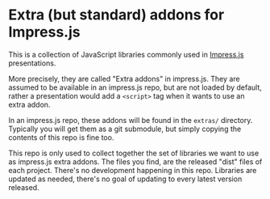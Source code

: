 Extra (but standard) addons for Impress.js
==========================================

This is a collection of JavaScript libraries commonly used in
[Impress.js](https://github.com/impress/impress.js) presentations. 


More precisely, they are called "Extra addons" in impress.js. They are assumed to be available in
an impress.js repo, but are not loaded by default, rather a presentation would add a `<script>` tag
when it wants to use an extra addon.

In an impress.js repo, these addons will be found in the `extras/` directory. Typically you will
get them as a git submodule, but simply copying the contents of this repo is fine too.

This repo is only used to collect together the set of libraries we want to use as impress.js extra
addons. The files you find, are the released "dist" files of each project. There's no development
happening in this repo. Libraries are updated as needed, there's no goal of updating to every latest
version released.